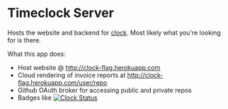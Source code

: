 Timeclock Server
===

Hosts the website and backend for [clock](//github.com/1egoman/timeclock). Most
likely what you're looking for is there.

What this app does:
- Host website @ <http://clock-flag.herokuapp.com>
- Cloud rendering of invoice reports at <http://clock-flag.herokuapp.com/user/repo>
- Github OAuth broker for accessing public and private repos
- Badges like [![Clock Status](https://clock-flag.herokuapp.com/1egoman/clockmaker.svg)](https://clock-flag.herokuapp.com/1egoman/clockmaker)
